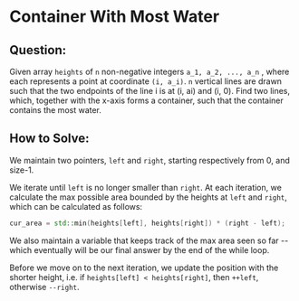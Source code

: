 # Container With Most Water

## Question:
Given array `heights` of `n` non-negative integers `a_1, a_2, ..., a_n` , where each
represents a point at coordinate `(i, a_i)`. `n` vertical lines are
drawn such that the two endpoints of the line i is at (i, ai) and (i,
0). Find two lines, which, together with the x-axis forms a container,
such that the container contains the most water.

## How to Solve:
We maintain two pointers, `left` and `right`, starting respectively
from 0, and size-1.

We iterate until `left` is no longer smaller than `right`. At each
iteration, we calculate the max possible area bounded by the heights
at `left` and `right`, which can be calculated as follows:

```cpp
cur_area = std::min(heights[left], heights[right]) * (right - left);
```

We also maintain a variable that keeps track of the max area seen so
far -- which eventually will be our final answer by the end of the
while loop.

Before we move on to the next iteration, we update the position with
the shorter height, i.e. if `heights[left] < heights[right]`, then
`++left`, otherwise `--right`.
